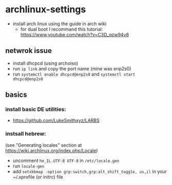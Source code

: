 # archlinux-settings
* install arch linux using the guide in arch wiki
  * for dual boot I recommand this tutorial: https://www.youtube.com/watch?v=C3D_qzw94v8

## netwrok issue
* install dhcpcd (using archoiso)
* run `ip link` and copy the port name (mine was enp2s0)
* run `systemctl enable dhcpcd@enp2s0` and `systemctl start dhcpcd@enp2s0`

## basics
### install basic DE utilities:
* https://github.com/LukeSmithxyz/LARBS


### instsall hebrew:
(see "Generating locales" section at https://wiki.archlinux.org/index.php/Locale)
* uncomment `he_IL.UTF-8 UTF-8` in `/etc/locale.gen`
* run `locale-gen`
* add `setxkbmap -option grp:switch,grp:alt_shift_toggle, us,il` in your ~/.xprofile (or initrc) file
